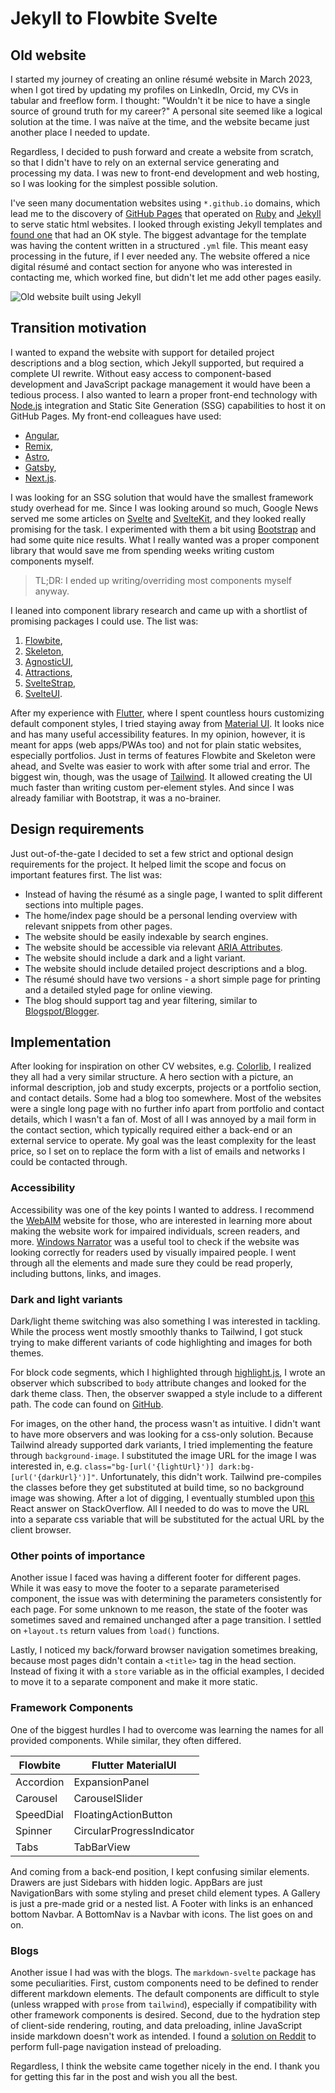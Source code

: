 # Jekyll to Flowbite Svelte

## Old website

I started my journey of creating an online résumé website in March 2023, when I
got tired by updating my profiles on LinkedIn, Orcid, my CVs in tabular and
freeflow form. I thought: "Wouldn't it be nice to have a single source of
ground truth for my career?" A personal site seemed like a logical solution at
the time. I was naïve at the time, and the website became just another place I
needed to update.

Regardless, I decided to push forward and create a website from scratch, so
that I didn't have to rely on an external service generating and processing my
data. I was new to front-end development and web hosting, so I was looking for
the simplest possible solution.

I've seen many documentation websites using `*.github.io` domains, which lead me
to the discovery of [GitHub Pages](https://pages.github.com/) that operated on [Ruby](https://www.ruby-lang.org/en/) and [Jekyll](https://jekyllrb.com/) to serve
static html websites. I looked through existing Jekyll templates and [found one](https://github.com/sproogen/modern-resume-theme)
that had an OK style. The biggest advantage for the template was having the
content written in a structured `.yml` file. This meant easy processing in the
future, if I ever needed any. The website offered a nice digital résumé and
contact section for anyone who was interested in contacting me, which worked
fine, but didn't let me add other pages easily.

![Old website built using Jekyll](/images/blog/migration/old-resume.png)

## Transition motivation

I wanted to expand the website with support for detailed project descriptions
and a blog section, which Jekyll supported, but required a complete UI rewrite.
Without easy access to component-based development and JavaScript  package
management it would have been a tedious process. I also wanted to learn a
proper front-end technology with [Node.js](https://nodejs.org/) integration and
Static Site Generation (SSG) capabilities to host it on GitHub Pages.
My front-end colleagues have used:

- [Angular](https://angular.io/guide/prerendering),
- [Remix](https://remix.run/docs/en/main/guides/disabling-javascript),
- [Astro](https://docs.astro.build/en/basics/rendering-modes/#pre-rendered),
- [Gatsby](https://www.gatsbyjs.com/docs/reference/rendering-options/deferred-static-generation/),
- [Next.js](https://nextjs.org/docs/pages/building-your-application/deploying/static-exports).

I was looking for an SSG solution that would have the smallest framework study
overhead for me. Since I was looking around so much, Google News served me some
articles on [Svelte](https://svelte.dev/) and [SvelteKit](https://kit.svelte.dev/),
and they looked really promising for the task. I experimented with them a bit
using [Bootstrap](https://getbootstrap.com/) and had some quite nice results. What I really wanted was a
proper component library that would save me from spending weeks writing custom
components myself.

> TL;DR: I ended up writing/overriding most components myself anyway.

I leaned into component library research and came up with a shortlist of
promising packages I could use. The list was:

1. [Flowbite](https://flowbite-svelte.com/),
2. [Skeleton](https://www.skeleton.dev/),
3. [AgnosticUI](https://www.agnosticui.com/),
4. [Attractions](https://illright.github.io/attractions/),
5. [SvelteStrap](https://sveltestrap.js.org/),
6. [SvelteUI](https://svelteui.dev/).

After my experience with [Flutter](https://flutter.dev/), where I spent countless hours
customizing default component styles, I tried staying away from [Material UI](https://m3.material.io/).
It looks nice and has many useful accessibility features. In my opinion,
however, it is meant for apps (web apps/PWAs too) and not for plain static
websites, especially portfolios. Just in terms of features Flowbite and
Skeleton were ahead, and Svelte was easier to work with after some trial and
error. The biggest win, though, was the usage of [Tailwind](https://tailwindcss.com/).
It allowed creating the UI much faster than writing custom per-element styles.
And since I was already familiar with Bootstrap, it was a no-brainer.

## Design requirements

Just out-of-the-gate I decided to set a few strict and optional design
requirements for the project. It helped limit the scope and focus on important
features first. The list was:

- Instead of having the résumé as a single page, I wanted to split different
sections into multiple pages.
- The home/index page should be a personal lending overview with relevant
snippets from other pages.
- The website should be easily indexable by search engines.
- The website should be accessible via relevant [ARIA Attributes](https://developer.mozilla.org/en-US/docs/Web/Accessibility/ARIA/Attributes).
- The website should include a dark and a light variant.
- The website should include detailed project descriptions and a blog.
- The résumé should have two versions - a short simple page for printing and
a detailed styled page for online viewing.
- The blog should support tag and year filtering, similar to [Blogspot/Blogger](https://www.blogger.com/).

## Implementation 

After looking for inspiration on other CV websites, e.g. [Colorlib](https://colorlib.com/), I realized
they all had a very similar structure. A hero section with a picture, an
informal description, job and study excerpts, projects or a portfolio section,
and contact details. Some had a blog too somewhere. Most of the websites were
a single long page with no further info apart from portfolio and contact
details, which I wasn't a fan of. Most of all I was annoyed by a mail form
in the contact section, which typically required either a back-end or
an external service to operate. My goal was the least complexity for the least
price, so I set on to replace the form with a list of emails and networks I
could be contacted through.

### Accessibility

Accessibility was one of the key points I wanted to address. I recommend the
[WebAIM](https://webaim.org/resources/evalquickref/) website for those, who
are interested in learning more about making the website work for impaired
individuals, screen readers, and more. [Windows Narrator](https://en.wikipedia.org/wiki/Narrator_(Windows)) was a useful
tool to check if the website was looking correctly for readers used by visually
impaired people. I went through all the elements and made sure they could be
read properly, including buttons, links, and images.

### Dark and light variants

Dark/light theme switching was also something I was interested in tackling.
While the process went mostly smoothly thanks to Tailwind, I got stuck trying
to make different variants of code highlighting and images for both themes.

For block code segments, which I highlighted through [highlight.js](https://highlightjs.org/),
I wrote an observer which subscribed to `body` attribute changes and looked for
the dark theme class. Then, the observer swapped a style include to a different
path. The code can found on [GitHub](https://github.com/mcmikecreations/mcmikecreations.github.io/blob/a0e59cbf3ffa5ef7db229e896d98fbcba1b011b1/src/lib/renderers/DarkModeLinker.svelte).

For images, on the other hand, the process wasn't as intuitive. I didn't want
to have more observers and was looking for a css-only solution. Because
Tailwind already supported dark variants, I tried implementing the feature
through `background-image`. I substituted the image URL for the image I was
interested in, e.g. `class="bg-[url('{lightUrl}')] dark:bg-[url('{darkUrl}')]"`.
Unfortunately, this didn't work. Tailwind pre-compiles the classes before they
get substituted at build time, so no background image was showing. After a lot
of digging, I eventually stumbled upon [this](https://stackoverflow.com/a/70810692/2832341) React answer on StackOverflow.
All I needed to do was to move the URL into a separate css variable that will
be substituted for the actual URL by the client browser.

### Other points of importance

Another issue I faced was having a different footer for different pages. While
it was easy to move the footer to a separate parameterised component, the issue
was with determining the parameters consistently for each page. For some
unknown to me reason, the state of the footer was sometimes saved and remained
unchanged after a page transition. I settled on `+layout.ts` return values from
`load()` functions.

Lastly, I noticed my back/forward browser navigation sometimes breaking,
because most pages didn't contain a `<title>` tag in the head section. Instead
of fixing it with a `store` variable as in the official examples, I decided
to move it to a separate component and make it more static.

### Framework Components

One of the biggest hurdles I had to overcome was learning the names for all
provided components. While similar, they often differed.


| Flowbite  | Flutter MaterialUI        |
|-----------|---------------------------|
| Accordion | ExpansionPanel            |
| Carousel  | CarouselSlider            |
| SpeedDial | FloatingActionButton      |
| Spinner   | CircularProgressIndicator |
| Tabs      | TabBarView                |

And coming from a back-end position, I kept confusing similar elements. Drawers
are just Sidebars with hidden logic.  AppBars are just NavigationBars with some
styling and preset child element types. A Gallery is just a pre-made grid or
a nested list. A Footer with links is an enhanced bottom Navbar. A BottomNav is
a Navbar with icons. The list goes on and on.

### Blogs

Another issue I had was with the blogs. The `markdown-svelte` package has some
peculiarities. First, custom components need to be defined to render different
markdown elements. The default components are difficult to style (unless
wrapped with `prose` from `tailwind`), especially if compatibility with other
framework components is desired. Second, due to the hydration step of
client-side rendering, routing, and data preloading, inline JavaScript inside
markdown doesn't work as intended. I found a [solution on Reddit](https://www.reddit.com/r/sveltejs/comments/16b1ipm/comment/jzapmyh/?utm_source=share&utm_medium=web3x&utm_name=web3xcss&utm_term=1&utm_content=share_button) to perform
full-page navigation instead of preloading.

Regardless, I think the website came together nicely in the end. I
thank you for getting this far in the post and wish you all the best.
